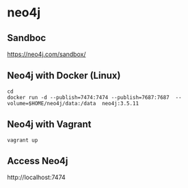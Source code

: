 # neo4j

## Sandboc

https://neo4j.com/sandbox/


## Neo4j with Docker (Linux)

```
cd
docker run -d --publish=7474:7474 --publish=7687:7687  --volume=$HOME/neo4j/data:/data  neo4j:3.5.11
```

## Neo4j with Vagrant
```
vagrant up
```

## Access Neo4j

http://localhost:7474
